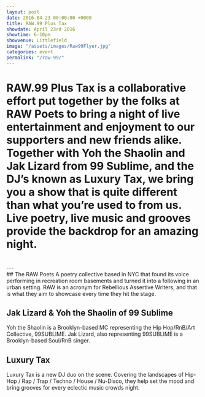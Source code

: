 ```yaml
---
layout: post
date: 2016-04-23 00:00:00 +0000
title: RAW.99 Plus Tax
showdate: April 23rd 2016
showtime: 6-10pm
showvenue: Littlefield
image: "/assets/images/Raw99Flyer.jpg"
categories: event
permalink: "/raw-99/"
---
```


# **RAW.99 Plus Tax** is a collaborative effort put together by the folks at RAW Poets to bring a night of live entertainment and enjoyment to our supporters and new friends alike. Together with Yoh the Shaolin and Jak Lizard from 99 Sublime, and the DJ’s known as Luxury Tax, we bring you a show that is quite different than what you’re used to from us. Live poetry, live music and grooves provide the backdrop for an amazing night. 
<br>
---

<br>
## The RAW Poets
A poetry collective based in NYC that found its voice performing in recreation room basements and turned it into a following in an urban setting. RAW is an acronym for Rebellious Assertive Writers, and that is what they aim to showcase every time they hit the stage.

## Jak Lizard & Yoh the Shaolin of 99 Sublime
Yoh the Shaolin is a Brooklyn-based MC representing the Hip Hop/RnB/Art Collective, 99SUBLIME.
Jak Lizard, also representing 99SUBLIME is a Brooklyn-based Soul/RnB singer.


## Luxury Tax
Luxury Tax is a new DJ duo on the scene. Covering the landscapes of Hip-Hop / Rap / Trap / Techno / House / Nu-Disco, they help set the mood and bring grooves for every eclectic music crowds night.
